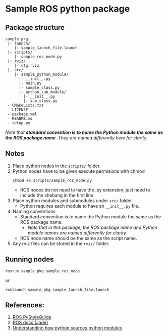 # Sample ROS python package

## Package structure
```
sample_pkg
 |- launch/
    |- sample_launch_file.launch
 |- scripts/
    |- sample_ros_node.py
 |- rviz/
    |- cfg.rviz
 |- src/
    |- sample_python_module/
      |- __init__.py
      |- main.py
      |- sample_class.py
      |- python_sub_module/
        |- __init__.py
        |- sub_class.py
 - CMakeLists.txt
 - LICENSE
 - package.xml
 - README.md
 - setup.py
```
*Note that **standard convention is to name the Python module the same as the ROS package name**. They are named differently here for clarity.*


## Notes
1. Place python nodes in the `scripts/` folder.
1. Python nodes have to be given execute permisions with chmod
    ```
    chmod +x scripts/sample_ros_node.py
    ```
   - ROS nodes do not need to have the .py extension, just need to include the shebang in the first line.
1. Place python modules and submodules under `src/` folder.
   - Python requires each module to have an `__init__.py` file.
2. Naming conventions
   - Standard convention is to name the Python module the same as the ROS package name.
      - *Note that in this package, the ROS package name and Python module names are named differently for clarity.*
   - ROS node name should be the same as the script name.
3. Any rviz files can be stored in the `rviz/` folder.

## Running nodes
```
rosrun sample_pkg sample_ros_node
```
or 
```
roslaunch sample_pkg sample_launch_file.launch
```


## References:
1. [ROS PyStyleGuide](http://wiki.ros.org/PyStyleGuide)
2. [ROS docs (Jade)](http://docs.ros.org/en/jade/api/catkin/html/howto/format2/installing_python.html)
3. [Understanding how python sources python modules](http://www.artificialhumancompanions.com/structure-python-based-ros-package/#:~:text=Python%2Dbased%20ROS%20packages%20will,it%20isn't%20already%20running.)


